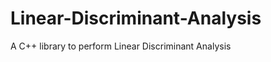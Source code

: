 Linear-Discriminant-Analysis
============================

A C++ library to perform Linear Discriminant Analysis